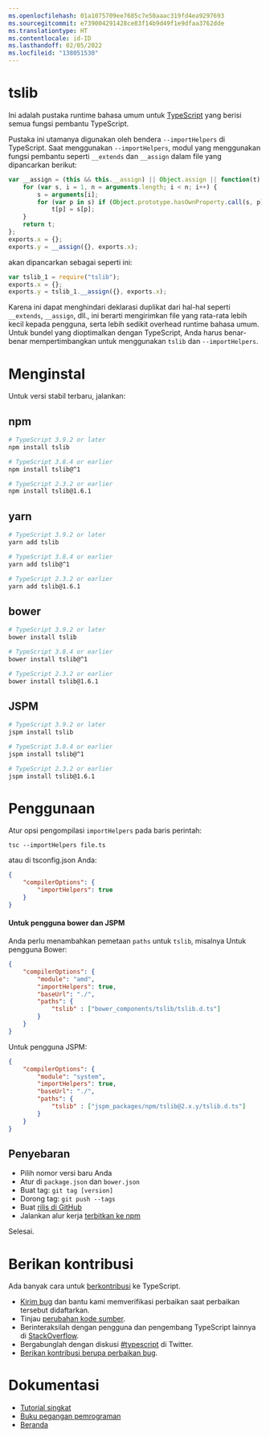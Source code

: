 ```yaml
---
ms.openlocfilehash: 01a1075709ee7685c7e50aaac319fd4ea9297693
ms.sourcegitcommit: e739004291428ce83f14b9d49f1e9dfaa3762dde
ms.translationtype: HT
ms.contentlocale: id-ID
ms.lasthandoff: 02/05/2022
ms.locfileid: "138051530"
---
```

# <a name="tslib"></a>tslib

Ini adalah pustaka runtime bahasa umum untuk [TypeScript](http://www.typescriptlang.org/) yang berisi semua fungsi pembantu TypeScript.

Pustaka ini utamanya digunakan oleh bendera `--importHelpers` di TypeScript.
Saat menggunakan `--importHelpers`, modul yang menggunakan fungsi pembantu seperti `__extends` dan `__assign` dalam file yang dipancarkan berikut:

```ts
var __assign = (this && this.__assign) || Object.assign || function(t) {
    for (var s, i = 1, n = arguments.length; i < n; i++) {
        s = arguments[i];
        for (var p in s) if (Object.prototype.hasOwnProperty.call(s, p))
            t[p] = s[p];
    }
    return t;
};
exports.x = {};
exports.y = __assign({}, exports.x);

```

akan dipancarkan sebagai seperti ini:

```ts
var tslib_1 = require("tslib");
exports.x = {};
exports.y = tslib_1.__assign({}, exports.x);
```

Karena ini dapat menghindari deklarasi duplikat dari hal-hal seperti `__extends`, `__assign`, dll., ini berarti mengirimkan file yang rata-rata lebih kecil kepada pengguna, serta lebih sedikit overhead runtime bahasa umum.
Untuk bundel yang dioptimalkan dengan TypeScript, Anda harus benar-benar mempertimbangkan untuk menggunakan `tslib` dan `--importHelpers`.

# <a name="installing"></a>Menginstal

Untuk versi stabil terbaru, jalankan:

## <a name="npm"></a>npm

```sh
# TypeScript 3.9.2 or later
npm install tslib

# TypeScript 3.8.4 or earlier
npm install tslib@^1

# TypeScript 2.3.2 or earlier
npm install tslib@1.6.1
```

## <a name="yarn"></a>yarn

```sh
# TypeScript 3.9.2 or later
yarn add tslib

# TypeScript 3.8.4 or earlier
yarn add tslib@^1

# TypeScript 2.3.2 or earlier
yarn add tslib@1.6.1
```

## <a name="bower"></a>bower

```sh
# TypeScript 3.9.2 or later
bower install tslib

# TypeScript 3.8.4 or earlier
bower install tslib@^1

# TypeScript 2.3.2 or earlier
bower install tslib@1.6.1
```

## <a name="jspm"></a>JSPM

```sh
# TypeScript 3.9.2 or later
jspm install tslib

# TypeScript 3.8.4 or earlier
jspm install tslib@^1

# TypeScript 2.3.2 or earlier
jspm install tslib@1.6.1
```

# <a name="usage"></a>Penggunaan

Atur opsi pengompilasi `importHelpers` pada baris perintah:

```
tsc --importHelpers file.ts
```

atau di tsconfig.json Anda:

```json
{
    "compilerOptions": {
        "importHelpers": true
    }
}
```

#### <a name="for-bower-and-jspm-users"></a>Untuk pengguna bower dan JSPM

Anda perlu menambahkan pemetaan `paths` untuk `tslib`, misalnya Untuk pengguna Bower:

```json
{
    "compilerOptions": {
        "module": "amd",
        "importHelpers": true,
        "baseUrl": "./",
        "paths": {
            "tslib" : ["bower_components/tslib/tslib.d.ts"]
        }
    }
}
```

Untuk pengguna JSPM:

```json
{
    "compilerOptions": {
        "module": "system",
        "importHelpers": true,
        "baseUrl": "./",
        "paths": {
            "tslib" : ["jspm_packages/npm/tslib@2.x.y/tslib.d.ts"]
        }
    }
}
```

## <a name="deployment"></a>Penyebaran

- Pilih nomor versi baru Anda
- Atur di `package.json` dan `bower.json`
- Buat tag: `git tag [version]`
- Dorong tag: `git push --tags`
- Buat [rilis di GitHub](https://github.com/microsoft/tslib/releases)
- Jalankan alur kerja [terbitkan ke npm](https://github.com/microsoft/tslib/actions?query=workflow%3A%22Publish+to+NPM%22)

Selesai.

# <a name="contribute"></a>Berikan kontribusi

Ada banyak cara untuk [berkontribusi](https://github.com/Microsoft/TypeScript/blob/master/CONTRIBUTING.md) ke TypeScript.

* [Kirim bug](https://github.com/Microsoft/TypeScript/issues) dan bantu kami memverifikasi perbaikan saat perbaikan tersebut didaftarkan.
* Tinjau [perubahan kode sumber](https://github.com/Microsoft/TypeScript/pulls).
* Berinteraksilah dengan pengguna dan pengembang TypeScript lainnya di [StackOverflow](http://stackoverflow.com/questions/tagged/typescript).
* Bergabunglah dengan diskusi [#typescript](http://twitter.com/#!/search/realtime/%23typescript) di Twitter.
* [Berikan kontribusi berupa perbaikan bug](https://github.com/Microsoft/TypeScript/blob/master/CONTRIBUTING.md).

# <a name="documentation"></a>Dokumentasi

* [Tutorial singkat](http://www.typescriptlang.org/Tutorial)
* [Buku pegangan pemrograman](http://www.typescriptlang.org/Handbook)
* [Beranda](http://www.typescriptlang.org/)
